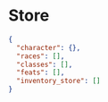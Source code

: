 # Store #
```json
{
  "character": {},
  "races": [],
  "classes": [],
  "feats": [],
  "inventory_store": []
}
```
